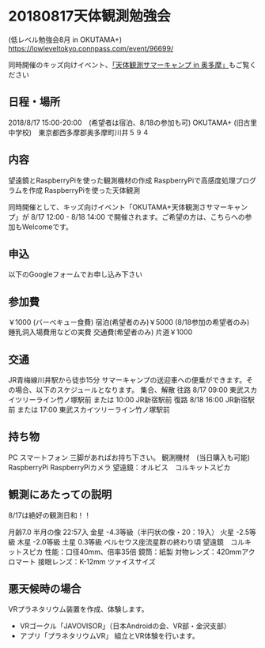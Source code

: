 # 20180817天体観測勉強会
(低レベル勉強会8月 in OKUTAMA+)
https://lowleveltokyo.connpass.com/event/96699/

同時開催のキッズ向けイベント、[「天体観測サマーキャンプ in 奥多摩」](camp20180818.md)もご覧ください

## 日程・場所
2018/8/17 15:00-20:00　(希望者は宿泊、8/18の参加も可)
OKUTAMA+ (旧古里中学校)　東京都西多摩郡奥多摩町川井５９４ 
## 内容
望遠鏡とRaspberryPiを使った観測機材の作成
RaspberryPiで高感度処理プログラムを作成
RaspberryPiを使った天体観測

同時開催として、キッズ向けイベント「OKUTAMA+天体観測さサマーキャンプ」が
8/17 12:00 - 8/18 14:00 で開催されます。ご希望の方は、こちらへの参加もWelcomeです。

## 申込
以下のGoogleフォームでお申し込み下さい

## 参加費
￥1000 (バーベキュー食費)
宿泊(希望者のみ)￥5000
(8/18参加の希望者のみ) 鍾乳洞入場費用などの実費
交通費(希望者のみ) 片道￥1000

## 交通
JR青梅線川井駅から徒歩15分
サマーキャンプの送迎車への便乗ができます。その場合、以下のスケジュールとなります。
集合、解散
往路 8/17 09:00 東武スカイツリーライン竹ノ塚駅前 または  10:00 JR新宿駅前
復路 8/18 16:00 JR新宿駅前 または 17:00 東武スカイツリーライン竹ノ塚駅前
## 持ち物
PC
スマートフォン
三脚があればお持ち下さい。
観測機材　(当日購入も可能)
RaspberryPi
RaspberryPiカメラ
望遠鏡：オルビス　コルキットスピカ
## 観測にあたっての説明
8/17は絶好の観測日和！！

月齢7.0 半月の像 22:57入
金星 -4.3等級（半円状の像・20：19入）
火星 -2.5等級
木星 -2.0等級
土星  0.3等級
ペルセウス座流星群の終わり頃
望遠鏡　コルキットスピカ
性能：口径40mm、倍率35倍
鏡筒：紙製
対物レンズ：420mmアクロマート
接眼レンズ：K-12mm ツァイスサイズ
## 悪天候時の場合
VRプラネタリウム装置を作成、体験します。
- VRゴークル「JAVOVISOR」（日本Androidの会、VR部・金沢支部）
- アプリ「プラネタリウムVR」
組立とVR体験を行います。
